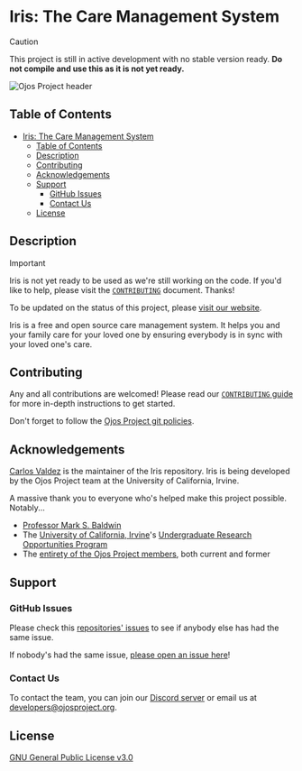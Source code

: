 # Iris: The Care Management System

> [!CAUTION]
> This project is still in active development with no stable version ready.
> **Do not compile and use this as it is not yet ready.**

![Ojos Project header](https://ojosproject.org/images/header.png)

## Table of Contents

- [Iris: The Care Management System](#iris-the-care-management-system)
  - [Table of Contents](#table-of-contents)
  - [Description](#description)
  - [Contributing](#contributing)
  - [Acknowledgements](#acknowledgements)
  - [Support](#support)
    - [GitHub Issues](#github-issues)
    - [Contact Us](#contact-us)
  - [License](#license)

<!-- todo: Add sections for "Installation", "Usage" once we're in beta. -->
<!-- todo: Use as a guide: https://www.makeareadme.com/ -->

## Description

> [!IMPORTANT]
> Iris is not yet ready to be used as we're still working on the code. If you'd
> like to help, please visit the [`CONTRIBUTING`](./CONTRIBUTING.md) document.
> Thanks!
>
> To be updated on the status of this project, please
> [visit our website](https://ojosproject.org/news/).

Iris is a free and open source care management system. It helps you
and your family care for your loved one by ensuring everybody is in sync with
your loved one's care.

## Contributing

Any and all contributions are welcomed! Please read our
[`CONTRIBUTING` guide](./CONTRIBUTING.md) for more in-depth instructions to get
started.

Don't forget to follow the
[Ojos Project git policies](https://ojosproject.org/docs/policies/git/).

## Acknowledgements

[Carlos Valdez](https://github.com/calejvaldez/) is the maintainer of the Iris
repository. Iris is being developed by the Ojos Project team at the University
of California, Irvine.

A massive thank you to everyone who's helped make this project possible.
Notably...

- [Professor Mark S. Baldwin](https://markbaldw.in/)
- The [University of California, Irvine](https://uci.edu)'s [Undergraduate
  Research Opportunities Program](https://urop.uci.edu/)
- The [entirety of the Ojos Project members](https://ojosproject.org/docs/members/),
  both current and former

## Support

### GitHub Issues

Please check this
[repositories' issues](https://github.com/ojosproject/iris/issues?q=is%3Aissue)
to see if anybody else has had the same issue.

If nobody's had the same issue,
[please open an issue here](https://github.com/ojosproject/iris/issues/new/choose)!

### Contact Us

To contact the team, you can join our
[Discord server](https://discord.gg/qZyQadbuMG) or email us at
<developers@ojosproject.org>.

## License

[GNU General Public License v3.0](https://choosealicense.com/licenses/gpl-3.0/)
